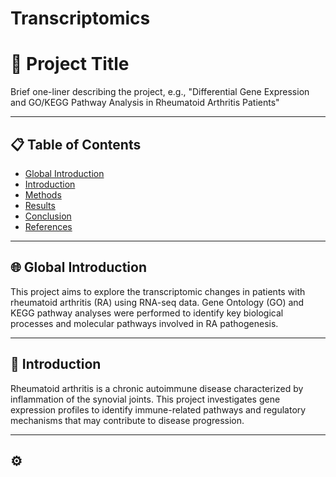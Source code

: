 # Transcriptomics
# 🧬 Project Title

Brief one-liner describing the project, e.g., "Differential Gene Expression and GO/KEGG Pathway Analysis in Rheumatoid Arthritis Patients"

---

## 📋 Table of Contents

- [Global Introduction](#global-introduction)
- [Introduction](#introduction)
- [Methods](#methods)
- [Results](#results)
- [Conclusion](#conclusion)
- [References](#references)

---

## 🌐 Global Introduction

This project aims to explore the transcriptomic changes in patients with rheumatoid arthritis (RA) using RNA-seq data. Gene Ontology (GO) and KEGG pathway analyses were performed to identify key biological processes and molecular pathways involved in RA pathogenesis.

---

## 🧾 Introduction

Rheumatoid arthritis is a chronic autoimmune disease characterized by inflammation of the synovial joints. This project investigates gene expression profiles to identify immune-related pathways and regulatory mechanisms that may contribute to disease progression.

---

## ⚙️

